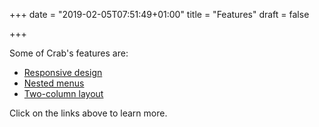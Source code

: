 +++
date = "2019-02-05T07:51:49+01:00"
title = "Features"
draft = false

+++

Some of Crab's features are:

- [Responsive design](responsive-design/)
- [Nested menus](nested-menus/)
- [Two-column layout](two-column-layout/)

Click on the links above to learn more.
